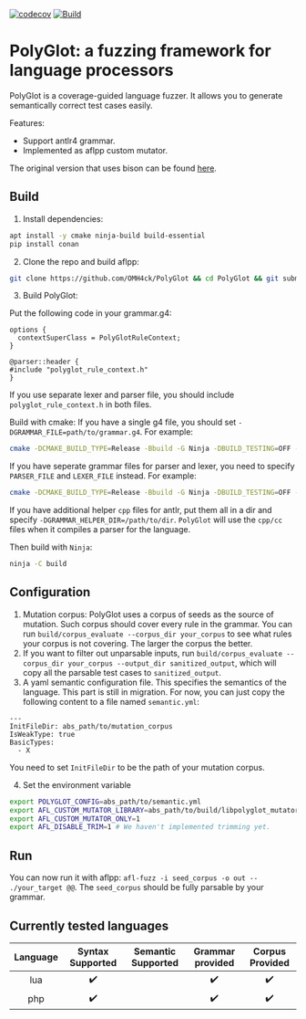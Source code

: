 [![codecov](https://codecov.io/gh/OMH4ck/PolyGlot/branch/main/graph/badge.svg)](https://codecov.io/gh/OMH4ck/PolyGlot)
[![Build](https://github.com/OMH4ck/PolyGlot/actions/workflows/ci.yml/badge.svg)](https://github.com/OMH4ck/PolyGlot/actions/workflows/ci.yml)

# PolyGlot: a fuzzing framework for language processors

PolyGlot is a coverage-guided language fuzzer. It allows you to generate semantically correct test cases easily.

Features:
- Support antlr4 grammar.
- Implemented as aflpp custom mutator.

The original version that uses bison can be found [here](https://github.com/s3team/Polyglot).

## Build
1. Install dependencies:
```bash
apt install -y cmake ninja-build build-essential
pip install conan
```

2. Clone the repo and build aflpp:
```bash
git clone https://github.com/OMH4ck/PolyGlot && cd PolyGlot && git submodule update --init && cd AFLplusplus && make -j
```

3. Build PolyGlot:

Put the following code in your grammar.g4:
```
options {
  contextSuperClass = PolyGlotRuleContext;
}

@parser::header {
#include "polyglot_rule_context.h"
}
```

If you use separate lexer and parser file, you should include `polyglot_rule_context.h` in both files.

Build with cmake:
If you have a single g4 file, you should set `-DGRAMMAR_FILE=path/to/grammar.g4`. For example:
```bash
cmake -DCMAKE_BUILD_TYPE=Release -Bbuild -G Ninja -DBUILD_TESTING=OFF -DGRAMMAR_FILE=path/to/grammar.g4
```


If you have seperate grammar files for parser and lexer, you need to specify `PARSER_FILE` and `LEXER_FILE` instead.
For example:
```bash
cmake -DCMAKE_BUILD_TYPE=Release -Bbuild -G Ninja -DBUILD_TESTING=OFF -DPARSER_FILE=path/to/parser.g4 -DLEXER_FILE=path/to/lexer.g4
```

If you have additional helper `cpp` files for antlr, put them all in a dir and specify `-DGRAMMAR_HELPER_DIR=/path/to/dir`. `PolyGlot` will use the `cpp/cc` files when it compiles a parser for the language.

Then build with `Ninja`:
```bash
ninja -C build
```

## Configuration
1. Mutation corpus: PolyGlot uses a corpus of seeds as the source of mutation. Such corpus should cover every rule in the grammar. You can run `build/corpus_evaluate --corpus_dir your_corpus` to see what rules your corpus is not covering. The larger the corpus the better.
2. If you want to filter out unparsable inputs, run `build/corpus_evaluate --corpus_dir your_corpus --output_dir sanitized_output`, which will copy all the parsable test cases to `sanitized_output`.
3. A yaml semantic configuration file. This specifies the semantics of the language. This part is still in migration. For now, you can just copy the following content to a file named `semantic.yml`:
```
---
InitFileDir: abs_path/to/mutation_corpus
IsWeakType: true
BasicTypes:
  - X
```
You need to set `InitFileDir` to be the path of your mutation corpus.

4. Set the environment variable
```bash
export POLYGLOT_CONFIG=abs_path/to/semantic.yml
export AFL_CUSTOM_MUTATOR_LIBRARY=abs_path/to/build/libpolyglot_mutator.so
export AFL_CUSTOM_MUTATOR_ONLY=1
export AFL_DISABLE_TRIM=1 # We haven't implemented trimming yet.
```

## Run
You can now run it with aflpp: `afl-fuzz -i seed_corpus -o out -- ./your_target @@`. The `seed_corpus` should be fully parsable by your grammar.

## Currently tested languages
|Language| Syntax Supported | Semantic Supported| Grammar provided | Corpus Provided|
|:---:|:---:|:---:|:---:|:---:|
|lua | :heavy_check_mark: | |:heavy_check_mark:|:heavy_check_mark:|
|php | :heavy_check_mark: | |:heavy_check_mark:|:heavy_check_mark:|
